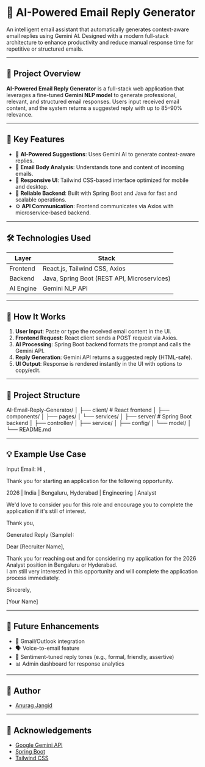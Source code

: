 # 📧 AI-Powered Email Reply Generator

An intelligent email assistant that automatically generates context-aware email replies using Gemini AI. Designed with a modern full-stack architecture to enhance productivity and reduce manual response time for repetitive or structured emails.

---

## 🚀 Project Overview

**AI-Powered Email Reply Generator** is a full-stack web application that leverages a fine-tuned **Gemini NLP model** to generate professional, relevant, and structured email responses. Users input received email content, and the system returns a suggested reply with up to 85–90% relevance.

---

## 🧠 Key Features

- 🧠 **AI-Powered Suggestions**: Uses Gemini AI to generate context-aware replies.
- 📨 **Email Body Analysis**: Understands tone and content of incoming emails.
- 📱 **Responsive UI**: Tailwind CSS-based interface optimized for mobile and desktop.
- 🧪 **Reliable Backend**: Built with Spring Boot and Java for fast and scalable operations.
- ⚙️ **API Communication**: Frontend communicates via Axios with microservice-based backend.

---

## 🛠️ Technologies Used

| Layer        | Stack                                          |
|--------------|-------------------------------------------------|
| Frontend     | React.js, Tailwind CSS, Axios                   |
| Backend      | Java, Spring Boot (REST API, Microservices)     |
| AI Engine    | Gemini NLP API                                  |

---

## 🧪 How It Works

1. **User Input**: Paste or type the received email content in the UI.
2. **Frontend Request**: React client sends a POST request via Axios.
3. **AI Processing**: Spring Boot backend formats the prompt and calls the Gemini API.
4. **Reply Generation**: Gemini API returns a suggested reply (HTML-safe).
5. **UI Output**: Response is rendered instantly in the UI with options to copy/edit.

---

## 📁 Project Structure
AI-Email-Reply-Generator/
│
├── client/ # React frontend
│ ├── components/
│ ├── pages/
│ └── services/
│
├── server/ # Spring Boot backend
│ ├── controller/
│ ├── service/
│ ├── config/
│ └── model/
│
└── README.md

---

## 💡 Example Use Case

Input Email:
Hi ,

Thank you for starting an application for the following opportunity. 

2026 | India | Bengaluru, Hyderabad | Engineering | Analyst 

We'd love to consider you for this role and encourage you to complete the application if it's still of interest. 

Thank you,


Generated Reply (Sample):

Dear [Recruiter Name],

Thank you for reaching out and for considering my application for the 2026 Analyst position in Bengaluru or Hyderabad.  
I am still very interested in this opportunity and will complete the application process immediately.

Sincerely,

[Your Name]

---

## 🔮 Future Enhancements

- 📂 Gmail/Outlook integration
- 🗣️ Voice-to-email feature
- 🧠 Sentiment-tuned reply tones (e.g., formal, friendly, assertive)
- 📊 Admin dashboard for response analytics

---

## 👤 Author

- [Anurag Jangid](https://github.com/Anuragjangid-Git)

---

## 🙌 Acknowledgements

- [Google Gemini API](https://deepmind.google/technologies/gemini/)
- [Spring Boot](https://spring.io/)
- [Tailwind CSS](https://tailwindcss.com/)




